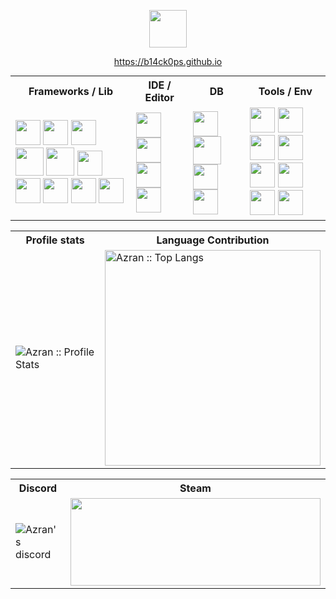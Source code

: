 <p align="center">
  <img width="60" src="https://imgur.com/oiCKcTx.gif" alt="">
<p align="center">
  <a href="https://b14ck0ps.github.io">https://b14ck0ps.github.io</a>
</p>
</p>

<table style="margin: auto; margin-bottom: 15px;">
  <tr>
    <th style="text-align: center;">Frameworks / Lib</th>
    <th style="text-align: center;">IDE / Editor</th>
    <th style="text-align: center;">DB</th>
    <th style="text-align: center;">Tools / Env</th>
  </tr>
  <tr>
    <td>
      <!-- frameworks -->
      <img width="40" src="https://cdn.jsdelivr.net/npm/simple-icons@8.4.0/icons/springboot.svg" alt="">
      <img width="40" src="https://cdn.jsdelivr.net/npm/simple-icons@8.4.0/icons/react.svg" alt="">
      <img width="40" src="https://cdn.jsdelivr.net/npm/simple-icons@8.4.0/icons/laravel.svg" alt="">
      <img width="45" src="https://cdn.jsdelivr.net/npm/simple-icons@8.4.0/icons/dotnet.svg" alt="">
      <img width="45" src="https://cdn.jsdelivr.net/npm/simple-icons@8.4.0/icons/express.svg" alt="">
      <img width="40" src="https://cdn.jsdelivr.net/npm/simple-icons@8.4.0/icons/flutter.svg" alt="">
      <img width="40" src="https://cdn.jsdelivr.net/npm/simple-icons@8.4.0/icons/tailwindcss.svg" alt="">
      <img width="40" src="https://cdn.jsdelivr.net/npm/simple-icons@8.4.0/icons/bootstrap.svg" alt="">
      <img width="40" src="https://cdn.jsdelivr.net/npm/simple-icons@8.4.0/icons/tensorflow.svg" alt="">
      <img width="40" src="https://cdn.jsdelivr.net/npm/simple-icons@8.4.0/icons/pytorch.svg" alt="">
    </td>
    <td>
      <!-- IDE -->
      <img width="40" src="https://cdn.jsdelivr.net/npm/simple-icons@8.4.0/icons/visualstudiocode.svg" alt="">
      <img width="40" src="https://cdn.jsdelivr.net/npm/simple-icons@8.4.0/icons/visualstudio.svg" alt="">
      <img width="40" src="https://cdn.jsdelivr.net/npm/simple-icons@8.4.0/icons/jetbrains.svg" alt="">
      <img width="40" src="https://cdn.jsdelivr.net/npm/simple-icons@8.4.0/icons/neovim.svg" alt="">
    </td>
    <td>
      <!-- db -->
      <img width="40" src="https://cdn.jsdelivr.net/npm/simple-icons@8.4.0/icons/microsoftsqlserver.svg" alt="">
      <img width="45" src="https://cdn.jsdelivr.net/npm/simple-icons@8.4.0/icons/mysql.svg" alt="">
      <img width="40" src="https://cdn.jsdelivr.net/npm/simple-icons@8.4.0/icons/postgresql.svg" alt="">
      <img width="40" src="https://cdn.jsdelivr.net/npm/simple-icons@8.4.0/icons/mongodb.svg" alt="">
    </td>
    <td>
      <!-- tools -->
      <img width="40" src="https://cdn.jsdelivr.net/npm/simple-icons@8.4.0/icons/linux.svg" alt="">
      <img width="40" src="https://cdn.jsdelivr.net/npm/simple-icons@8.4.0/icons/docker.svg" alt="">
      <img width="40" src="https://cdn.jsdelivr.net/npm/simple-icons@8.4.0/icons/figma.svg" alt="">
      <img width="40" src="https://cdn.jsdelivr.net/npm/simple-icons@8.4.0/icons/jupyter.svg" alt="">
      <img width="40" src="https://cdn.jsdelivr.net/npm/simple-icons@8.4.0/icons/git.svg" alt="">
      <img width="40" src="https://cdn.jsdelivr.net/npm/simple-icons@8.4.0/icons/adobephotoshop.svg" alt="">
      <img width="40" src="https://cdn.jsdelivr.net/npm/simple-icons@8.4.0/icons/nodedotjs.svg" alt="">
      <img width="40" src="https://cdn.jsdelivr.net/npm/simple-icons@8.4.0/icons/postman.svg" alt="">
    </td>
  </tr>
</table>

<p align="center">
<table>
  <tr>
    <th>Profile stats </th>
    <th>Language Contribution</th>
  </tr>
  <tr>
    <td><img alt="Azran :: Profile Stats"
        src="https://github-readme-stats.vercel.app/api?username=b14ck0ps&show_icons=true&theme=codeSTACKr&hide_border=true&border_radius=10&hide=stars,issues&include_all_commits=true&count_private=true">
    </td>
    <td><img width="345" alt="Azran :: Top Langs"
        src="https://github-readme-stats.vercel.app/api/top-langs/?username=b14ck0ps&layout=compact&langs_count=8&theme=codeSTACKr&hide_border=true&border_radius=10&hide=jupyter%20Notebook,css,blade,hack">
    </td>
  </tr>
</table>
</p>

<table>
  <tr>
    <th>Discord</th>
    <th>Steam</th>
  </tr>
  <tr>
    <td>
      <a href="https://discordapp.com/users/355617606893568001">
        <img align="left" alt="Azran's discord" src="https://discord.c99.nl/widget/theme-4/355617606893568001.png" />
      </a>
    </td>
    <td>
      <a href="https://steamcommunity.com/id/b14ckops/">
        <img height="140" width="400"
          src="https://card.yuy1n.io/card/76561198406814474/tokyonight,en,badge,group,games,screenshots">
      </a>
    </td>
  </tr>
</table>
